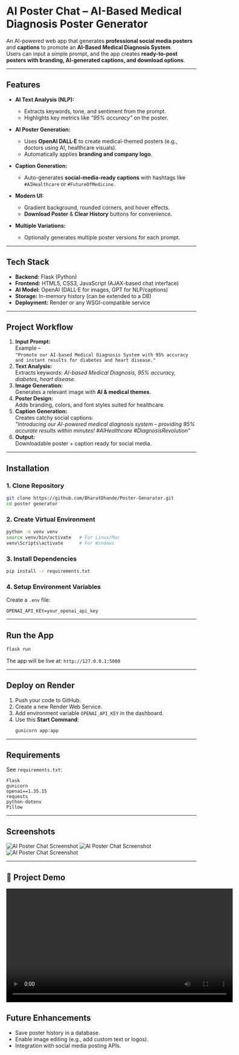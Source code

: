 
# **AI Poster Chat – AI-Based Medical Diagnosis Poster Generator**

An AI-powered web app that generates **professional social media posters** and **captions** to promote an **AI-Based Medical Diagnosis System**.  
Users can input a simple prompt, and the app creates **ready-to-post posters with branding, AI-generated captions, and download options**.

---

## **Features**
- **AI Text Analysis (NLP):**
  - Extracts keywords, tone, and sentiment from the prompt.
  - Highlights key metrics like *"95% accuracy"* on the poster.
  
- **AI Poster Generation:**
  - Uses **OpenAI DALL·E** to create medical-themed posters (e.g., doctors using AI, healthcare visuals).
  - Automatically applies **branding and company logo**.

- **Caption Generation:**
  - Auto-generates **social-media-ready captions** with hashtags like `#AIHealthcare` or `#FutureOfMedicine`.

- **Modern UI:**
  - Gradient background, rounded corners, and hover effects.
  - **Download Poster** & **Clear History** buttons for convenience.

- **Multiple Variations:**
  - Optionally generates multiple poster versions for each prompt.

---

## **Tech Stack**
- **Backend:** Flask (Python)
- **Frontend:** HTML5, CSS3, JavaScript (AJAX-based chat interface)
- **AI Model:** OpenAI (DALL·E for images, GPT for NLP/captions)
- **Storage:** In-memory history (can be extended to a DB)
- **Deployment:** Render or any WSGI-compatible service

---

## **Project Workflow**
1. **Input Prompt:**  
   Example –  
   `"Promote our AI-based Medical Diagnosis System with 95% accuracy and instant results for diabetes and heart disease."`
2. **Text Analysis:**  
   Extracts keywords: *AI-based Medical Diagnosis, 95% accuracy, diabetes, heart disease.*
3. **Image Generation:**  
   Generates a relevant image with **AI & medical themes**.
4. **Poster Design:**  
   Adds branding, colors, and font styles suited for healthcare.
5. **Caption Generation:**  
   Creates catchy social captions:  
   *"Introducing our AI-powered medical diagnosis system – providing 95% accurate results within minutes! #AIHealthcare #DiagnosisRevolution"*
6. **Output:**  
   Downloadable poster + caption ready for social media.

---

## **Installation**

### **1. Clone Repository**
```bash
git clone https://github.com/BharatDhande/Poster-Genarator.git
cd poster generator
```

### **2. Create Virtual Environment**
```bash
python -m venv venv
source venv/bin/activate   # For Linux/Mac
venv\Scripts\activate      # For Windows
```

### **3. Install Dependencies**
```bash
pip install -r requirements.txt
```

### **4. Setup Environment Variables**
Create a `.env` file:
```
OPENAI_API_KEY=your_openai_api_key
```

---

## **Run the App**
```bash
flask run
```
The app will be live at: `http://127.0.0.1:5000`

---

## **Deploy on Render**
1. Push your code to GitHub.
2. Create a new Render Web Service.
3. Add environment variable `OPENAI_API_KEY` in the dashboard.
4. Use this **Start Command**:
   ```bash
   gunicorn app:app
   ```

---

## **Requirements**
See `requirements.txt`:
```
Flask
gunicorn
openai==1.35.15
requests
python-dotenv
Pillow
```

---

## **Screenshots**
![AI Poster Chat Screenshot](static/ss1.png)
![AI Poster Chat Screenshot](static/ss2.png)
![AI Poster Chat Screenshot](static/ss3.png)


---

## 🎥 Project Demo
<video src="AI Poster Chat.mp4" controls width="600"></video>



## **Future Enhancements**
- Save poster history in a database.
- Enable image editing (e.g., add custom text or logos).
- Integration with social media posting APIs.
